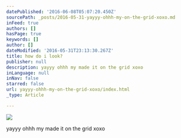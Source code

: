 ```yaml
---
datePublished: '2016-06-08T05:07:20.450Z'
sourcePath: _posts/2016-05-31-yayyy-ohhh-my-on-the-grid-xoxo.md
inFeed: true
authors: []
hasPage: true
keywords: []
author: []
dateModified: '2016-05-31T23:13:30.267Z'
title: how do i look?
publisher: null
description: yayyy ohhh my made it on the grid xoxo
inLanguage: null
inNav: false
starred: false
url: yayyy-ohhh-my-on-the-grid-xoxo/index.html
_type: Article

---
```

![](https://s3-us-west-2.amazonaws.com/the-grid-img/p/9ff4592189b6c596df9deb73a9b09e7caec8313d.jpg)

yayyy ohhh my made it on the grid xoxo